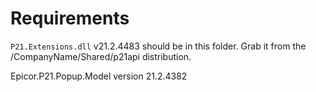 # Requirements

`P21.Extensions.dll` v21.2.4483 should be in this folder.  Grab it from the /CompanyName/Shared/p21api distribution.

Epicor.P21.Popup.Model version 21.2.4382
